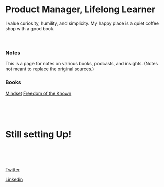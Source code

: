 <h1> Product Manager, Lifelong Learner </h1>

I value curiosity, humility, and simplicity. My happy place is a quiet coffee shop with a good book.
<br><br><br> 

### Notes <br>

This is a page for notes on various books, podcasts, and insights. (Notes not meant to replace the original sources.) <br>

### Books
[Mindset](https://ithinkmfallin.github.io/2021/07/15/Mindset) 
[Freedom of the Known](https://ithinkmfallin.github.io/2021/07/15/freedom-of-the-known) 

<br><br><br>
# Still setting Up!<br><br><br> 

      

[Twitter](https://twitter.com/ithinkmfallin)

[Linkedin](https://www.linkedin.com/in/bhushan24/)


